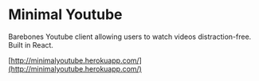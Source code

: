 # Minimal Youtube
Barebones Youtube client allowing users to watch videos distraction-free. Built in React.

[http://minimalyoutube.herokuapp.com/](http://minimalyoutube.herokuapp.com/)
